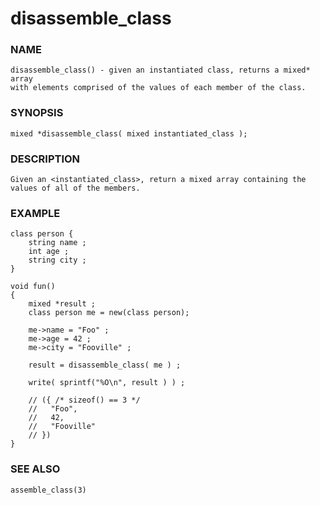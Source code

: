 # disassemble_class

### NAME

    disassemble_class() - given an instantiated class, returns a mixed* array
    with elements comprised of the values of each member of the class.

### SYNOPSIS

    mixed *disassemble_class( mixed instantiated_class );

### DESCRIPTION

    Given an <instantiated_class>, return a mixed array containing the
    values of all of the members.

### EXAMPLE

    class person {
        string name ;
        int age ;
        string city ;
    }

    void fun()
    {
        mixed *result ;
        class person me = new(class person);

        me->name = "Foo" ;
        me->age = 42 ;
        me->city = "Fooville" ;

        result = disassemble_class( me ) ;

        write( sprintf("%O\n", result ) ) ;

        // ({ /* sizeof() == 3 */
        //   "Foo",
        //   42,
        //   "Fooville"
        // })
    }

### SEE ALSO

    assemble_class(3)
